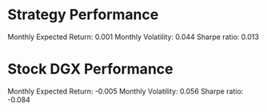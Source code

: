 # Strategy Performance
Monthly Expected Return: 0.001
Monthly Volatility: 0.044
Sharpe ratio: 0.013
# Stock DGX Performance
Monthly Expected Return: -0.005
Monthly Volatility: 0.056
Sharpe ratio: -0.084
